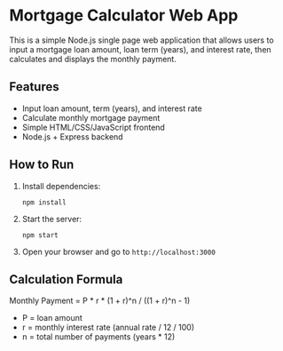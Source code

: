 # Mortgage Calculator Web App

This is a simple Node.js single page web application that allows users to input a mortgage loan amount, loan term (years), and interest rate, then calculates and displays the monthly payment.

## Features
- Input loan amount, term (years), and interest rate
- Calculate monthly mortgage payment
- Simple HTML/CSS/JavaScript frontend
- Node.js + Express backend

## How to Run
1. Install dependencies:
   ```
   npm install
   ```
2. Start the server:
   ```
   npm start
   ```
3. Open your browser and go to `http://localhost:3000`

## Calculation Formula
Monthly Payment = P * r * (1 + r)^n / ((1 + r)^n - 1)
- P = loan amount
- r = monthly interest rate (annual rate / 12 / 100)
- n = total number of payments (years * 12)

